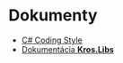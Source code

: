 # Dokumenty

- [C# Coding Style](https://github.com/Kros-sk/Kros.Documents/blob/master/coding-style.md)
- [Dokumentácia **Kros.Libs**](https://github.com/Kros-sk/Kros.Libs)

